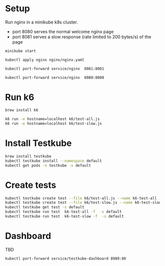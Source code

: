 # Setup

Run nginx in a minikube k8s cluster.
* port 8080 serves the normal welcome nginx page
* port 8081 serves a slow response (rate limited to 200 bytes/s) of the page

```bash
minikube start

kubectl apply nginx nginx/nginx.yaml

kubectl port-forward service/nginx  8081:8081

kubectl port-forward service/nginx  8080:8080
```

# Run k6

```bash
brew install k6

k6 run -e hostname=localhost k6/test-all.js
k6 run -e hostname=localhost k6/test-slow.js
```

# Install Testkube

```bash
brew install testkube
kubectl testkube install --namespace default
kubectl get pods -n testkube -s default
```

# Create tests
```bash
kubectl testkube create test --file k6/test-all.js --name k6-test-all -s default
kubectl testkube create test --file k6/test-slow.js --name k6-test-slow -s default
kubectl testkube get test -s default
kubectl testkube run test  k6-test-all -f  -s default
kubectl testkube run test  k6-test-slow -f  -s default

```

# Dashboard
TBD
```bash
kubectl port-forward service/testkube-dashboard 8989:80

```



